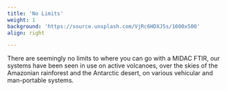 ```yaml
---
title: 'No Limits'
weight: 1
background: 'https://source.unsplash.com/VjRc6HDXJ5s/1600x500'
align: right

---
```


There are seemingly no limits to where you can go with a MIDAC FTIR, our systems have been seen in use on active volcanoes, over the skies of the Amazonian rainforest and the Antarctic desert, on various vehicular and man-portable systems.

[wuu4X-fTLAM]: #
